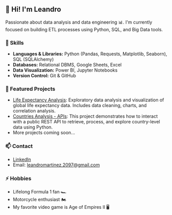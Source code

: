 ## 👋 Hi! I'm Leandro  
Passionate about data analysis and data engineering 📊. I'm currently focused on building ETL processes using Python, SQL, and Big Data tools.

### 🔧 Skills  
- **Languages & Libraries:** Python (Pandas, Requests, Matplotlib, Seaborn), SQL (SQLAlchemy)  
- **Databases:** Relational DBMS, Google Sheets, Excel  
- **Data Visualization:** Power BI, Jupyter Notebooks  
- **Version Control:** Git & GitHub  

### 📌 Featured Projects  
- [Life Expectancy Analysis](https://github.com/Leandro-Martinezz/life-expectancy-analysis): Exploratory data analysis and visualization of global life expectancy data. Includes data cleaning, charts, and correlation analysis.
- [Countries Analysis - APIs](https://github.com/Leandro-Martinezz/countries-APIs): This project demonstrates how to interact with a public REST API to retrieve, process, and explore country-level data using Python.
- More projects coming soon...

### 📫 Contact  
- [LinkedIn](https://www.linkedin.com/in/leandro-martinez-405656145/)  
- Email: leandromartinez.2097@gmail.com

### ⚡ Hobbies  
- Lifelong Formula 1 fan 🏎️  
- Motorcycle enthusiast 🏍️  
- My favorite video game is Age of Empires II 🖥️


<!--
**Leandro-Martinezz/Leandro-Martinezz** is a ✨ _special_ ✨ repository because its `README.md` (this file) appears on your GitHub profile.

Here are some ideas to get you started:

- 🔭 I’m currently working on ...
- 🌱 I’m currently learning ...
- 👯 I’m looking to collaborate on ...
- 🤔 I’m looking for help with ...
- 💬 Ask me about ...
- 📫 How to reach me: ...
- 😄 Pronouns: ...
- ⚡ Fun fact: ...
-->
